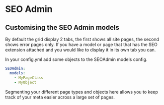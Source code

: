 # SEO Admin

## Customising the SEO Admin models

By default the grid display 2 tabs, the first shows all site pages, the second shows error pages only.
If you have a model or page that that has the SEO extension attached and you would like to display it in its own tab you can.

In your config.yml add some objects to the SEOAdmin models config.

```yml
SEOAdmin:
  models:
    - MyPageClass
    - MyObject
```

Segmenting your different page types and objects here allows you to keep track of your meta easier across a large set of pages.